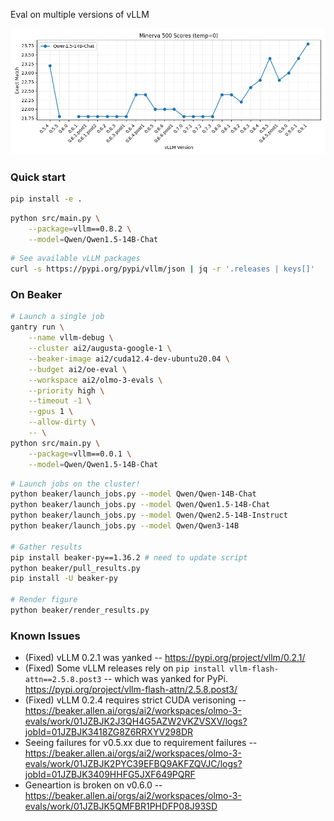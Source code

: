 Eval on multiple versions of vLLM

![scores](minerva_scores.png)

### Quick start

```sh
pip install -e .
```

```sh
python src/main.py \
    --package=vllm==0.8.2 \
    --model=Qwen/Qwen1.5-14B-Chat
```

```sh
# See available vLLM packages
curl -s https://pypi.org/pypi/vllm/json | jq -r '.releases | keys[]'
```

### On Beaker

```sh
# Launch a single job
gantry run \
    --name vllm-debug \
    --cluster ai2/augusta-google-1 \
    --beaker-image ai2/cuda12.4-dev-ubuntu20.04 \
    --budget ai2/oe-eval \
    --workspace ai2/olmo-3-evals \
    --priority high \
    --timeout -1 \
    --gpus 1 \
    --allow-dirty \
    -- \
python src/main.py \
    --package=vllm==0.0.1 \
    --model=Qwen/Qwen1.5-14B-Chat
```

```sh
# Launch jobs on the cluster!
python beaker/launch_jobs.py --model Qwen/Qwen-14B-Chat
python beaker/launch_jobs.py --model Qwen/Qwen1.5-14B-Chat
python beaker/launch_jobs.py --model Qwen/Qwen2.5-14B-Instruct
python beaker/launch_jobs.py --model Qwen/Qwen3-14B

# Gather results
pip install beaker-py==1.36.2 # need to update script
python beaker/pull_results.py
pip install -U beaker-py

# Render figure
python beaker/render_results.py
```

### Known Issues
- (Fixed) vLLM 0.2.1 was yanked -- https://pypi.org/project/vllm/0.2.1/
- (Fixed) Some vLLM releases rely on `pip install vllm-flash-attn==2.5.8.post3` -- which was yanked for PyPi. https://pypi.org/project/vllm-flash-attn/2.5.8.post3/
- (Fixed) vLLM 0.2.4 requires strict CUDA verisoning -- https://beaker.allen.ai/orgs/ai2/workspaces/olmo-3-evals/work/01JZBJK2J3QH4G5AZW2VKZVSXV/logs?jobId=01JZBJK3418ZG8Z6RRXYV298DR
- Seeing failures for v0.5.xx due to requirement failures -- https://beaker.allen.ai/orgs/ai2/workspaces/olmo-3-evals/work/01JZBJK2PYC39EFBQ9AKFZQVJC/logs?jobId=01JZBJK3409HHFG5JXF649PQRF
- Geneartion is broken on v0.6.0 -- https://beaker.allen.ai/orgs/ai2/workspaces/olmo-3-evals/work/01JZBJK5QMFBR1PHDFP08J93SD